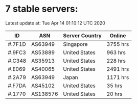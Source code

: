 # 7 stable servers:

Latest update at: Tue Apr 14 01:10:12 UTC 2020

| ID | ASN | Server Country | Online |
| -- | --- | -------------- | ------ |
| #.7F1D | AS63949 | Singapore | 3755 hrs |
| #.9FC3 | AS53889 | United States | 963 hrs |
| #.C348 | AS35913 | United States | 228 hrs |
| #.E069 | AS40065 | United States | 2491 hrs |
| #.2A79 | AS63949 | Japan | 1171 hrs |
| #.F7DA | AS45102 | United States | 35 hrs |
| #.1770 | AS138576 | United States | 20 hrs |

